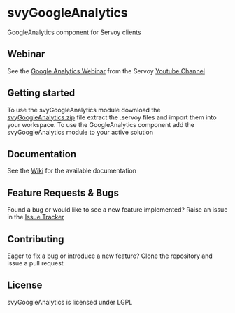 svyGoogleAnalytics
=============

GoogleAnalytics component for Servoy clients


Webinar
-------------
See the [Google Analytics Webinar](https://www.youtube.com/watch?v=R7SaMcyRMZ8) from the Servoy [Youtube Channel](https://www.youtube.com/channel/UCbjdSIpNefkKFQZ6TfdymBA)


Getting started
-------------
To use the svyGoogleAnalytics module download the [svyGoogleAnalytics.zip](https://github.com/Servoy/svyGoogleAnalytics/releases) file extract the .servoy files and import them into your workspace. 
To use the GoogleAnalytics component add the svyGoogleAnalytics module to your active solution


Documentation
-------------
See the [Wiki](https://github.com/Servoy/svyGoogleAnalytics/wiki) for the available documentation


Feature Requests & Bugs
-----------------------
Found a bug or would like to see a new feature implemented? Raise an issue in the [Issue Tracker](https://github.com/Servoy/svyGoogleAnalytics/issues)


Contributing
-------------
Eager to fix a bug or introduce a new feature? Clone the repository and issue a pull request


License
-------
svyGoogleAnalytics is licensed under LGPL
